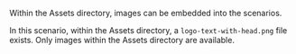 Within the Assets directory, images can be embedded into the scenarios.

In this scenario, within the Assets directory, a `logo-text-with-head.png` file exists. Only images within the Assets directory are available.
